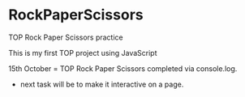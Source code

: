 # RockPaperScissors
TOP Rock Paper Scissors practice

This is my first TOP project using JavaScript

15th October = TOP Rock Paper Scissors completed via console.log. 
- next task will be to make it interactive on a page.
